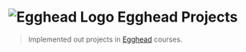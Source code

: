 # ![Egghead Logo](.github/egghead-logo.svg) Egghead Projects

> Implemented out projects in [Egghead](https://egghead.io/) courses.
